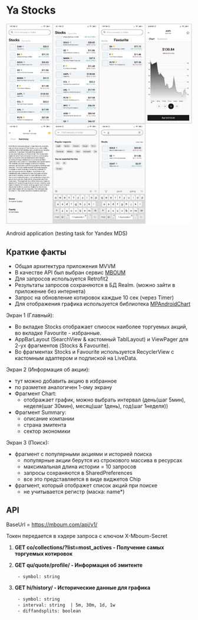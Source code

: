 # Ya Stocks

![one](Screens/008_full.png)


Android application (testing task for Yandex MDS)

## Краткие факты

- Общая архитектура приложения MVVM
- В качестве API был выбран сервис [MBOUM](https://mboum.com/api/documentation)
- Для запросов используется Retrofit2
- Результаты запросов сохраняются в БД Realm. (можно зайти в приложение без интернета)
- Запрос на обновление котировок каждые 10 сек (через Timer)
- Для отображения графика используется библиотека [MPAndroidChart](https://github.com/PhilJay/MPAndroidChart)


Экран 1 (Главный):

- Во вкладке Stocks отображает спиосок наиболее торгуемых акций, во вкладке Favourite - избранные.
- AppBarLayout (SearchView & кастомный TablLayout) и ViewPager для 2-ух фрагментов (Stocks & Favourite).
- Во фрагментах Stocks и Favourite используется RecyclerView c кастомным адаптером и подпиской на LiveData.


Экран 2 (Информация об акции):

- тут можно добавить акцию в избранное
- по разметке аналогичен 1-ому экрану
- Фрагмент Chart:
	- отображает график, можно выбрать интервал (день(шаг 5мин), неделя(шаг 30мин), месяц(шаг 1день), год(шаг 1неделя))
- Фрагмент Summary:
	- описание компании
	- страна эмитента
	- сектор экономики


Экран 3 (Поиск):

- фрагмент с популярными акциями и историей поиска
	- популярные акции берутся из строкового массива в ресурсах
	- максимальная длина истории = 10 запросов
	- запросы сохраняются в SharedPreferences
	- все это представляется в виде виджетов Chip 
- фрагмент, который отображет список акций при поиске
	- не учитывается регистр (маска: name*)


## API

BaseUrl = https://mboum.com/api/v1/

Токен передается в хэдере запроса с ключом X-Mboum-Secret


1. **GET co/collections/?list=most_actives - Получение самых торгуемых котировок**


2. **GET qu/quote/profile/ - Информация об эмитенте**

		- symbol: string

3. **GET hi/history/ - Исторические данные для графика**

		- symbol: string
		- interval: string	| 5m, 30m, 1d, 1w
		- diffandsplits: boolean
